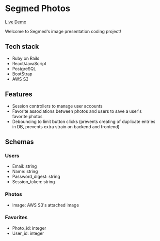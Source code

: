 # Segmed Photos

[Live Demo](https://segmed.herokuapp.com/)

Welcome to Segmed's image presentation coding project!

## Tech stack

* Ruby on Rails
* React/JavaScript
* PostgreSQL
* BootStrap
* AWS S3

## Features

* Session controllers to manage user accounts
* Favorite associations between photos and users to save a user's favorite photos
* Debouncing to limit button clicks (prevents creating of duplicate entries in DB, prevents extra strain on backend and frontend)

## Schemas

### Users
* Email: string
* Name: string
* Password_digest: string
* Session_token: string

### Photos
* Image: AWS S3's attached image

### Favorites
* Photo_id: integer
* User_id: integer
